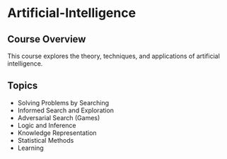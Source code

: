 # Artificial-Intelligence

## Course Overview
This course explores the theory, techniques, and applications of artificial intelligence.

## Topics
- Solving Problems by Searching
- Informed Search and Exploration
- Adversarial Search (Games)
- Logic and Inference
- Knowledge Representation
- Statistical Methods
- Learning
